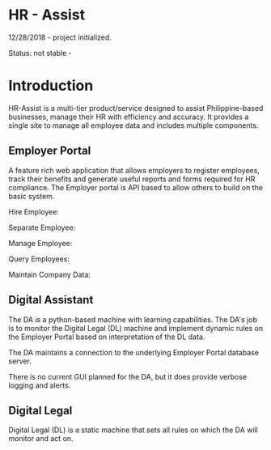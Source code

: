 # HR - Assist

12/28/2018 - project initialized.

Status: not stable -


# Introduction

HR-Assist is a multi-tier product/service designed to assist Philippine-based businesses, manage their HR with efficiency and accuracy. It provides a single site to manage all employee data and includes multiple components.


## Employer Portal

A feature rich web application that allows employers to register employees, track their benefits and generate useful reports and forms required for HR compliance. The Employer portal is API based to allow others to build on the basic system.

Hire Employee:

Separate Employee:

Manage Employee:

Query Employees:

Maintain Company Data:


## Digital Assistant

The DA is a python-based machine with learning capabilities. The DA's job is to monitor the Digital Legal (DL) machine and implement dynamic rules on the Employer Portal based on interpretation of the DL data.

The DA maintains a connection to the underlying Employer Portal database server.

There is no current GUI planned for the DA, but it does provide verbose logging and alerts.


## Digital Legal

Digital Legal (DL) is a static machine that sets all rules on which the DA will monitor and act on.
